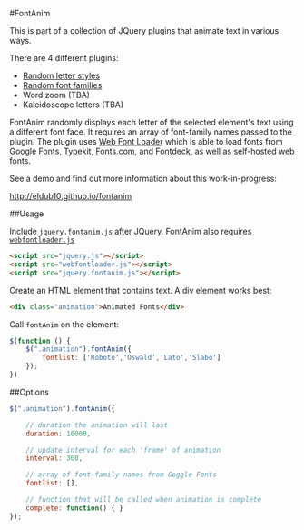 #FontAnim

This is part of a collection of JQuery plugins that animate text in various ways.

There are 4 different plugins:
* [Random letter styles](http://github.com/eldub10/randomanim/)
* [Random font families](http://github.com/eldub10/fontanim/)
* Word zoom (TBA)
* Kaleidoscope letters (TBA)

FontAnim randomly displays each letter of the selected element's text using a different font face. It requires an array of font-family names passed to the plugin. The plugin uses [Web Font Loader](https://github.com/typekit/webfontloader) which is able to load fonts from [Google Fonts](http://www.google.com/fonts),  [Typekit](http://www.typekit.com/), [Fonts.com](http://www.fonts.com/), and [Fontdeck](http://fontdeck.com/), as well as self-hosted web fonts.

See a demo and find out more information about this work-in-progress:

http://eldub10.github.io/fontanim

##Usage

Include `jquery.fontanim.js` after JQuery.
FontAnim also requires [`webfontloader.js`](https://github.com/typekit/webfontloader)

```html
<script src="jquery.js"></script>
<script src="webfontloader.js"></script>
<script src="jquery.fontanim.js"></script>
```

Create an HTML element that contains text. A div element works best:
```html
<div class="animation">Animated Fonts</div>
````

Call `fontAnim` on the element:
```js
$(function () {
	$(".animation").fontAnim({
		fontlist: ['Roboto','Oswald','Lato','Slabo']
	});
})
```

##Options
```js
$(".animation").fontAnim({

	// duration the animation will last
	duration: 10000,

	// update interval for each 'frame' of animation
	interval: 300,

	// array of font-family names from Goggle Fonts
	fontlist: [],

	// function that will be called when animation is complete
	complete: function() { }
});
```
